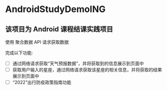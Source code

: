 # AndroidStudyDemoING
## 该项目为 Android 课程结课实践项目

使用 聚合数据 API 请求获取数据

完成以下功能:

- [ ] 通过网络请求获取“天气预报数据”，并将获取到的信息展示到页面中
- [ ] 获取用户输入的星座，通过网络请求获取该星座的相关信息，并将获取的结果展示到页面中
- [ ] “2022”出行防疫政策指南功能